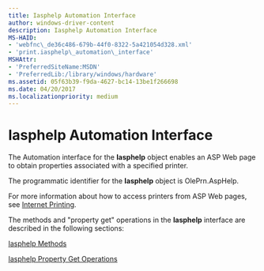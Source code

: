```yaml
---
title: Iasphelp Automation Interface
author: windows-driver-content
description: Iasphelp Automation Interface
MS-HAID:
- 'webfnc\_de36c486-679b-44f0-8322-5a421054d328.xml'
- 'print.iasphelp\_automation\_interface'
MSHAttr:
- 'PreferredSiteName:MSDN'
- 'PreferredLib:/library/windows/hardware'
ms.assetid: 05f63b39-f9da-4627-bc14-13be1f266698
ms.date: 04/20/2017
ms.localizationpriority: medium
---
```


# Iasphelp Automation Interface

The Automation interface for the **Iasphelp** object enables an ASP Web page to obtain properties associated with a specified printer.

The programmatic identifier for the **Iasphelp** object is OlePrn.AspHelp.

For more information about how to access printers from ASP Web pages, see [Internet Printing](https://docs.microsoft.com/windows-hardware/drivers/print/internet-printing).

The methods and "property get" operations in the **Iasphelp** interface are described in the following sections:

[Iasphelp Methods](iasphelp-methods.md)

[Iasphelp Property Get Operations](iasphelp-property-get-operations.md)
